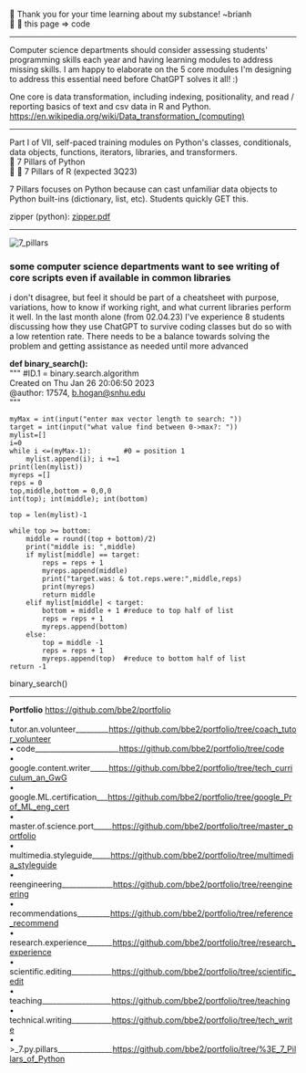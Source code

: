 👀 Thank you for your time learning about my substance! ~brianh  
👀 👋  this page => code  

---------

Computer science departments should consider assessing students' programming skills each year and having learning modules to address missing skills. I am happy to elaborate on the 5 core modules I'm designing to address this essential need before ChatGPT solves it all! :)  

One core is data transformation, including indexing, positionality, and read / reporting basics of text and csv data in R and Python. https://en.wikipedia.org/wiki/Data_transformation_(computing)  

--------
Part I of VII, self-paced training modules on Python's classes, conditionals, data objects, functions, iterators, libraries, and transformers.  
👀   7 Pillars of Python  
👀 👋 7 Pillars of R (expected 3Q23)  

7 Pillars focuses on Python because can cast unfamiliar data objects to Python built-ins (dictionary, list, etc).
Students quickly GET this.

zipper (python): [zipper.pdf](https://github.com/bbe2/portfolio/files/10711992/zipper.pdf)


-----------
![7_pillars](https://user-images.githubusercontent.com/59778456/200092472-1e7b6db7-0e17-4caa-bc10-90751f194708.JPG)


### some computer science departments want to see writing of core scripts even if available in common libraries  
i don't disagree, but feel it should be part of a cheatsheet with purpose, variations, how to know if working right, and what current libraries perform it well. In the last month alone (from 02.04.23) I've experience 8 students discussing how they use ChatGPT to survive coding classes but do so with a low retention rate. There needs to be a balance towards solving the problem and getting assistance as needed until more advanced  

**def binary_search():**  
    """ #ID.1 = binary.search.algorithm  
    Created on Thu Jan 26 20:06:50 2023  
    @author: 17574, b.hogan@snhu.edu  
    """  

    myMax = int(input("enter max vector length to search: "))
    target = int(input("what value find between 0->max?: "))
    mylist=[]
    i=0
    while i <=(myMax-1):        #0 = position 1
        mylist.append(i); i +=1
    print(len(mylist))
    myreps =[]
    reps = 0
    top,middle,bottom = 0,0,0
    int(top); int(middle); int(bottom)

    top = len(mylist)-1
    
    while top >= bottom:
        middle = round((top + bottom)/2)
        print("middle is: ",middle)
        if mylist[middle] == target:
            reps = reps + 1 
            myreps.append(middle)
            print("target.was: & tot.reps.were:",middle,reps)
            print(myreps)
            return middle
        elif mylist[middle] < target:
            bottom = middle + 1 #reduce to top half of list
            reps = reps + 1 
            myreps.append(bottom)
        else:
            top = middle -1
            reps = reps + 1 
            myreps.append(top)  #reduce to bottom half of list
    return -1
binary_search()


--------------
**Portfolio**  https://github.com/bbe2/portfolio  
• tutor.an.volunteer_________https://github.com/bbe2/portfolio/tree/coach_tutor_volunteer  
• code_______________________https://github.com/bbe2/portfolio/tree/code  
• google.content.writer_____https://github.com/bbe2/portfolio/tree/tech_curriculum_an_GwG  
• google.ML.certification___https://github.com/bbe2/portfolio/tree/google_Prof_ML_eng_cert  
• master.of.science.port_____https://github.com/bbe2/portfolio/tree/master_portfolio  
• multimedia.styleguide_____https://github.com/bbe2/portfolio/tree/multimedia_styleguide  
• reengineering______________https://github.com/bbe2/portfolio/tree/reengineering  
• recommendations_________https://github.com/bbe2/portfolio/tree/reference_recommend  
• research.experience_______https://github.com/bbe2/portfolio/tree/research_experience  
• scientific.editing___________https://github.com/bbe2/portfolio/tree/scientific_edit  
• teaching___________________https://github.com/bbe2/portfolio/tree/teaching  
• technical.writing___________https://github.com/bbe2/portfolio/tree/tech_write  
• >_7.py.pillars_______________https://github.com/bbe2/portfolio/tree/%3E_7_Pillars_of_Python  
